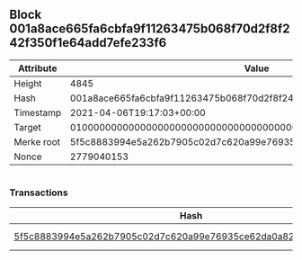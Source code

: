 ## Block 001a8ace665fa6cbfa9f11263475b068f70d2f8f242f350f1e64add7efe233f6

Attribute | Value
--- | ---
Height | 4845
Hash | 001a8ace665fa6cbfa9f11263475b068f70d2f8f242f350f1e64add7efe233f6
Timestamp | 2021-04-06T19:17:03+00:00
Target | 0100000000000000000000000000000000000000000000000000000000000000
Merke root | 5f5c8883994e5a262b7905c02d7c620a99e76935ce62da0a827cdcc2fc1ecb10
Nonce | 2779040153

```

```

### Transactions

Hash | Amount
--- | ---
[5f5c8883994e5a262b7905c02d7c620a99e76935ce62da0a827cdcc2fc1ecb10](5f5c8883994e5a262b7905c02d7c620a99e76935ce62da0a827cdcc2fc1ecb10.md) | 10.00000000 SKEPTI 
